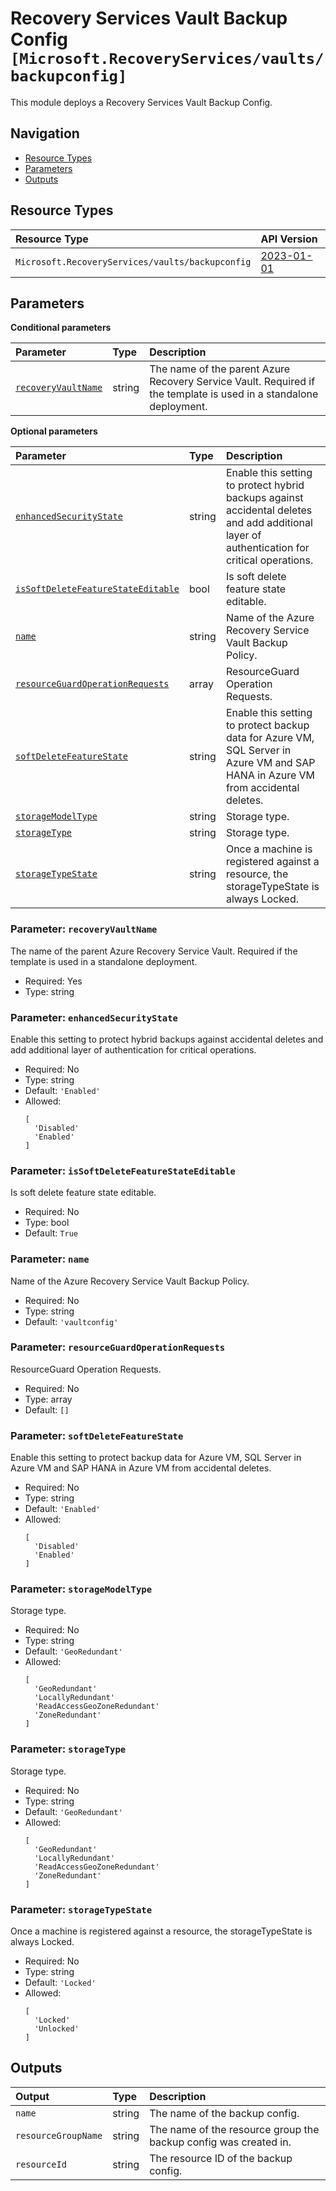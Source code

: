 # Recovery Services Vault Backup Config `[Microsoft.RecoveryServices/vaults/backupconfig]`

This module deploys a Recovery Services Vault Backup Config.

## Navigation

- [Resource Types](#Resource-Types)
- [Parameters](#Parameters)
- [Outputs](#Outputs)

## Resource Types

| Resource Type | API Version |
| :-- | :-- |
| `Microsoft.RecoveryServices/vaults/backupconfig` | [2023-01-01](https://learn.microsoft.com/en-us/azure/templates/Microsoft.RecoveryServices/2023-01-01/vaults/backupconfig) |

## Parameters

**Conditional parameters**

| Parameter | Type | Description |
| :-- | :-- | :-- |
| [`recoveryVaultName`](#parameter-recoveryvaultname) | string | The name of the parent Azure Recovery Service Vault. Required if the template is used in a standalone deployment. |

**Optional parameters**

| Parameter | Type | Description |
| :-- | :-- | :-- |
| [`enhancedSecurityState`](#parameter-enhancedsecuritystate) | string | Enable this setting to protect hybrid backups against accidental deletes and add additional layer of authentication for critical operations. |
| [`isSoftDeleteFeatureStateEditable`](#parameter-issoftdeletefeaturestateeditable) | bool | Is soft delete feature state editable. |
| [`name`](#parameter-name) | string | Name of the Azure Recovery Service Vault Backup Policy. |
| [`resourceGuardOperationRequests`](#parameter-resourceguardoperationrequests) | array | ResourceGuard Operation Requests. |
| [`softDeleteFeatureState`](#parameter-softdeletefeaturestate) | string | Enable this setting to protect backup data for Azure VM, SQL Server in Azure VM and SAP HANA in Azure VM from accidental deletes. |
| [`storageModelType`](#parameter-storagemodeltype) | string | Storage type. |
| [`storageType`](#parameter-storagetype) | string | Storage type. |
| [`storageTypeState`](#parameter-storagetypestate) | string | Once a machine is registered against a resource, the storageTypeState is always Locked. |

### Parameter: `recoveryVaultName`

The name of the parent Azure Recovery Service Vault. Required if the template is used in a standalone deployment.

- Required: Yes
- Type: string

### Parameter: `enhancedSecurityState`

Enable this setting to protect hybrid backups against accidental deletes and add additional layer of authentication for critical operations.

- Required: No
- Type: string
- Default: `'Enabled'`
- Allowed:
  ```Bicep
  [
    'Disabled'
    'Enabled'
  ]
  ```

### Parameter: `isSoftDeleteFeatureStateEditable`

Is soft delete feature state editable.

- Required: No
- Type: bool
- Default: `True`

### Parameter: `name`

Name of the Azure Recovery Service Vault Backup Policy.

- Required: No
- Type: string
- Default: `'vaultconfig'`

### Parameter: `resourceGuardOperationRequests`

ResourceGuard Operation Requests.

- Required: No
- Type: array
- Default: `[]`

### Parameter: `softDeleteFeatureState`

Enable this setting to protect backup data for Azure VM, SQL Server in Azure VM and SAP HANA in Azure VM from accidental deletes.

- Required: No
- Type: string
- Default: `'Enabled'`
- Allowed:
  ```Bicep
  [
    'Disabled'
    'Enabled'
  ]
  ```

### Parameter: `storageModelType`

Storage type.

- Required: No
- Type: string
- Default: `'GeoRedundant'`
- Allowed:
  ```Bicep
  [
    'GeoRedundant'
    'LocallyRedundant'
    'ReadAccessGeoZoneRedundant'
    'ZoneRedundant'
  ]
  ```

### Parameter: `storageType`

Storage type.

- Required: No
- Type: string
- Default: `'GeoRedundant'`
- Allowed:
  ```Bicep
  [
    'GeoRedundant'
    'LocallyRedundant'
    'ReadAccessGeoZoneRedundant'
    'ZoneRedundant'
  ]
  ```

### Parameter: `storageTypeState`

Once a machine is registered against a resource, the storageTypeState is always Locked.

- Required: No
- Type: string
- Default: `'Locked'`
- Allowed:
  ```Bicep
  [
    'Locked'
    'Unlocked'
  ]
  ```

## Outputs

| Output | Type | Description |
| :-- | :-- | :-- |
| `name` | string | The name of the backup config. |
| `resourceGroupName` | string | The name of the resource group the backup config was created in. |
| `resourceId` | string | The resource ID of the backup config. |
